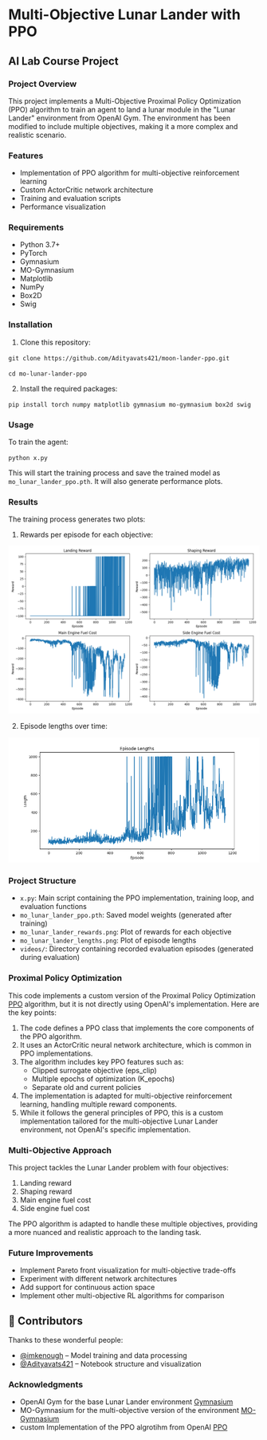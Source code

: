 # Multi-Objective Lunar Lander with PPO

## AI Lab Course Project

### Project Overview

This project implements a Multi-Objective Proximal Policy Optimization (PPO) algorithm to train an agent to land a lunar module in the "Lunar Lander" environment from OpenAI Gym. The environment has been modified to include multiple objectives, making it a more complex and realistic scenario.

### Features

- Implementation of PPO algorithm for multi-objective reinforcement learning
- Custom ActorCritic network architecture
- Training and evaluation scripts
- Performance visualization

### Requirements

- Python 3.7+
- PyTorch
- Gymnasium
- MO-Gymnasium
- Matplotlib
- NumPy
- Box2D
- Swig

### Installation

1. Clone this repository:

`git clone https://github.com/Adityavats421/moon-lander-ppo.git`

`cd mo-lunar-lander-ppo`

2. Install the required packages:

`pip install torch numpy matplotlib gymnasium mo-gymnasium box2d swig`

### Usage

To train the agent:

`python x.py`

This will start the training process and save the trained model as `mo_lunar_lander_ppo.pth`. It will also generate performance plots.

### Results

The training process generates two plots:

1. Rewards per episode for each objective:

![rewards plot](mo_lunar_lander_rewards.png)

2. Episode lengths over time:

![lengths plot](mo_lunar_lander_lengths.png)

### Project Structure

- `x.py`: Main script containing the PPO implementation, training loop, and evaluation functions
- `mo_lunar_lander_ppo.pth`: Saved model weights (generated after training)
- `mo_lunar_lander_rewards.png`: Plot of rewards for each objective
- `mo_lunar_lander_lengths.png`: Plot of episode lengths
- `videos/`: Directory containing recorded evaluation episodes (generated during evaluation)

### Proximal Policy Optimization

This code implements a custom version of the Proximal Policy Optimization [PPO](https://openai.com/index/openai-baselines-ppo/) algorithm, but it is not directly using OpenAI's implementation. Here are the key points:

1.  The code defines a PPO class that implements the core components of the PPO algorithm.
2.  It uses an ActorCritic neural network architecture, which is common in PPO implementations.
3.  The algorithm includes key PPO features such as:
    - Clipped surrogate objective (eps_clip)
    - Multiple epochs of optimization (K_epochs)
    - Separate old and current policies
4.  The implementation is adapted for multi-objective reinforcement learning, handling multiple reward components.
5.  While it follows the general principles of PPO, this is a custom implementation tailored for the multi-objective Lunar Lander environment, not OpenAI's specific implementation.

### Multi-Objective Approach

This project tackles the Lunar Lander problem with four objectives:

1. Landing reward
2. Shaping reward
3. Main engine fuel cost
4. Side engine fuel cost

The PPO algorithm is adapted to handle these multiple objectives, providing a more nuanced and realistic approach to the landing task.

### Future Improvements

- Implement Pareto front visualization for multi-objective trade-offs
- Experiment with different network architectures
- Add support for continuous action space
- Implement other multi-objective RL algorithms for comparison

## 👥 Contributors

Thanks to these wonderful people:

- [@imkenough](https://github.com/imkenough) – Model training and data processing
- [@Adityavats421](https://github.com/Adityavats421) – Notebook structure and visualization



### Acknowledgments

- OpenAI Gym for the base Lunar Lander environment [Gymnasium](https://gymnasium.farama.org/)
- MO-Gymnasium for the multi-objective version of the environment [MO-Gymnasium](https://mo-gymnasium.farama.org/)
- custom Implementation of the PPO algrotihm from OpenAI [PPO](https://openai.com/index/openai-baselines-ppo/)
